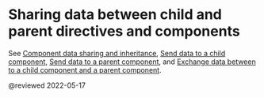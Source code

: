 
# Sharing data between child and parent directives and components

See [Component data sharing and inheritance](guide/component/component-usage#component-data-sharing-and-inheritance "Component data sharing and inheritance - Use an Angular component | Angular"), [Send data to a child component](guide/component/component-usage-send-data-to-child "Send data to a child component | Angular"), [Send data to a parent component](guide/component/component-usage-send-data-to-parent "Send data to a parent component | Angular"), and [Exchange data between to a child component and a parent component](guide/component/component-usage-exchange-data "Exchange data between to a child component and a parent component | Angular").

@reviewed 2022-05-17
